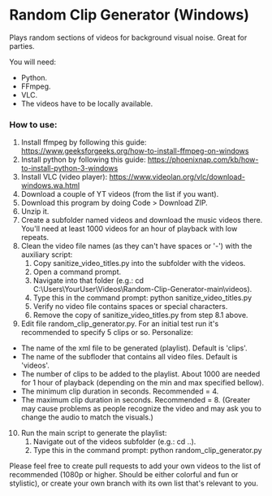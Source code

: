 # Random Clip Generator (Windows) 
Plays random sections of videos for background visual noise.
Great for parties.

You will need:
* Python.
* FFmpeg.
* VLC.
* The videos have to be locally available. 

### How to use: ### 
1. Install ffmpeg by following this guide: https://www.geeksforgeeks.org/how-to-install-ffmpeg-on-windows 
2. Install python by following this guide: https://phoenixnap.com/kb/how-to-install-python-3-windows 
3. Install VLC (video player): https://www.videolan.org/vlc/download-windows.wa.html 
4. Download a couple of YT videos (from the list if you want). 
5. Download this program by doing Code > Download ZIP. 
6. Unzip it. 
7. Create a subfolder named videos and download the music videos there. You'll need at least 1000 videos for an hour of playback with low repeats. 
8. Clean the video file names (as they can't have spaces or '-') with the auxiliary script:  
    1. Copy sanitize_video_titles.py into the subfolder with the videos. 
    2. Open a command prompt. 
    3. Navigate into that folder (e.g.: cd C:\Users\YourUser\Videos\Random-Clip-Generator-main\videos). 
    4. Type this in the command prompt: python sanitize_video_titles.py 
    5. Verify no video file contains spaces or special characters. 
    6. Remove the copy of sanitize_video_titles.py from step 8.1 above. 
9. Edit file random_clip_generator.py. For an initial test run it's recommended to specify 5 clips or so. Personalize:
* The name of the xml file to be generated (playlist). Default is 'clips'. 
* The name of the subfloder that contains all video files. Default is 'videos'. 
* The number of clips to be added to the playlist. About 1000 are needed for 1 hour of playback (depending on the min and max specified bellow). 
* The minimum clip duration in seconds. Recommended = 4.  
* The maximum clip duration in seconds. Recommended = 8. (Greater may cause problems as people recognize the video and may ask you to change the audio to match the visuals.) 
10. Run the main script to generate the playlist: 
    1. Navigate out of the videos subfolder (e.g.: cd ..). 
    2. Type this in the command prompt: python random_clip_generator.py  

Please feel free to create pull requests to add your own videos to the list of recommended (1080p or higher. Should be either colorful and fun or stylistic), or create your own branch with its own list that's relevant to you. 
